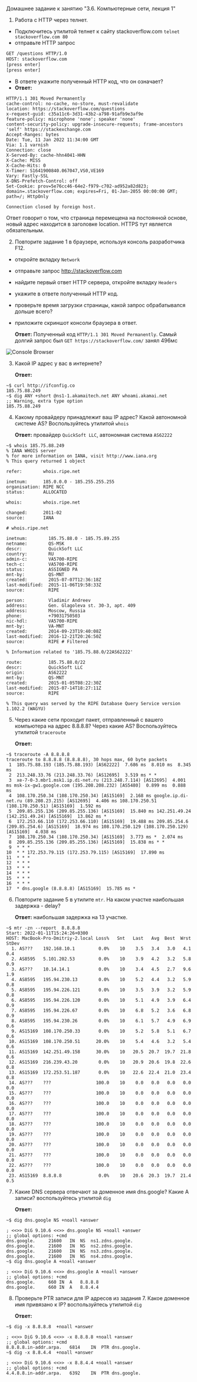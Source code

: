 Домашнее задание к занятию "3.6. Компьютерные сети, лекция 1"

1. Работа c HTTP через телнет.
- Подключитесь утилитой телнет к сайту stackoverflow.com
  `telnet stackoverflow.com 80`
- отправьте HTTP запрос
```bash
GET /questions HTTP/1.0
HOST: stackoverflow.com
[press enter]
[press enter]
```
- В ответе укажите полученный HTTP код, что он означает?
- 
   **Ответ:** 
```shell
HTTP/1.1 301 Moved Permanently
cache-control: no-cache, no-store, must-revalidate
location: https://stackoverflow.com/questions
x-request-guid: c35a11c6-3d31-43b2-a798-91afb9e3af9e
feature-policy: microphone 'none'; speaker 'none'
content-security-policy: upgrade-insecure-requests; frame-ancestors 'self' https://stackexchange.com
Accept-Ranges: bytes
Date: Tue, 11 Jan 2022 11:34:00 GMT
Via: 1.1 varnish
Connection: close
X-Served-By: cache-hhn4041-HHN
X-Cache: MISS
X-Cache-Hits: 0
X-Timer: S1641900840.067047,VS0,VE169
Vary: Fastly-SSL
X-DNS-Prefetch-Control: off
Set-Cookie: prov=5e76cc46-64e2-f979-c702-ad952a82d823; domain=.stackoverflow.com; expires=Fri, 01-Jan-2055 00:00:00 GMT; path=/; HttpOnly

Connection closed by foreign host.
```
Ответ говорит о том, что страница перемещена на постоянной основе, новый адрес находится в заголовке location. HTTPS тут является обязательным.

2. Повторите задание 1 в браузере, используя консоль разработчика F12.
- откройте вкладку `Network`
- отправьте запрос http://stackoverflow.com
- найдите первый ответ HTTP сервера, откройте вкладку `Headers`
- укажите в ответе полученный HTTP код.
- проверьте время загрузки страницы, какой запрос обрабатывался дольше всего?
- приложите скриншот консоли браузера в ответ.

  **Ответ:** 
Полученный код `HTTP/1.1 301 Moved Permanently`.
Самый долгий запрос был `GET https://stackoverflow.com/` занял 496мс

![Console Browser](./img/console.png)

3. Какой IP адрес у вас в интернете?

   **Ответ:** 
```shell
~$ curl http://ifconfig.co
185.75.88.249
~$ dig ANY +short @ns1-1.akamaitech.net ANY whoami.akamai.net
;; Warning, extra type option
185.75.88.249
```

4. Какому провайдеру принадлежит ваш IP адрес? Какой автономной системе AS? Воспользуйтесь утилитой `whois`

   **Ответ:** провайдер `QuickSoft LLC`, автономная система `AS62222`
```shell
~$ whois 185.75.88.249
% IANA WHOIS server
% for more information on IANA, visit http://www.iana.org
% This query returned 1 object

refer:        whois.ripe.net

inetnum:      185.0.0.0 - 185.255.255.255
organisation: RIPE NCC
status:       ALLOCATED

whois:        whois.ripe.net

changed:      2011-02
source:       IANA

# whois.ripe.net

inetnum:        185.75.88.0 - 185.75.89.255
netname:        QS-MSK
descr:          QuickSoft LLC
country:        RU
admin-c:        VA5700-RIPE
tech-c:         VA5700-RIPE
status:         ASSIGNED PA
mnt-by:         QS-MNT
created:        2015-07-07T12:36:18Z
last-modified:  2015-11-06T19:58:33Z
source:         RIPE

person:         Vladimir Andreev
address:        Gen. Glagoleva st. 30-3, apt. 409
address:        Moscow, Russia
phone:          +79031750503
nic-hdl:        VA5700-RIPE
mnt-by:         VA-MNT
created:        2014-09-23T19:40:08Z
last-modified:  2016-12-21T20:26:50Z
source:         RIPE # Filtered

% Information related to '185.75.88.0/22AS62222'

route:          185.75.88.0/22
descr:          QuickSoft LLC
origin:         AS62222
mnt-by:         QS-MNT
created:        2015-01-05T08:22:30Z
last-modified:  2015-07-14T18:27:11Z
source:         RIPE

% This query was served by the RIPE Database Query Service version 1.102.2 (WAGYU) 
```

5. Через какие сети проходит пакет, отправленный с вашего компьютера на адрес 8.8.8.8? Через какие AS? Воспользуйтесь утилитой `traceroute`

   **Ответ:**
```shell
~$ traceroute -A 8.8.8.8
traceroute to 8.8.8.8 (8.8.8.8), 30 hops max, 60 byte packets
 1  185.75.88.193 (185.75.88.193) [AS62222]  7.686 ms  8.010 ms  8.345 ms
 2  213.248.33.76 (213.248.33.76) [AS12695]  3.519 ms * *
 3  xe-7-0-3.mbr1.msk1.ip.di-net.ru (213.248.7.114) [AS12695]  4.001 ms msk-ix-gw1.google.com (195.208.208.232) [AS5480]  0.899 ms  0.888 ms
 4  108.170.250.34 (108.170.250.34) [AS15169]  2.168 ms google.ip.di-net.ru (89.208.23.215) [AS12695]  4.406 ms 108.170.250.51 (108.170.250.51) [AS15169]  1.592 ms
 5  209.85.255.136 (209.85.255.136) [AS15169]  15.840 ms 142.251.49.24 (142.251.49.24) [AS15169]  13.862 ms *
 6  172.253.66.110 (172.253.66.110) [AS15169]  19.488 ms 209.85.254.6 (209.85.254.6) [AS15169]  18.974 ms 108.170.250.129 (108.170.250.129) [AS15169]  4.038 ms
 7  108.170.250.34 (108.170.250.34) [AS15169]  3.773 ms *  2.074 ms
 8  209.85.255.136 (209.85.255.136) [AS15169]  15.838 ms * *
 9  * * *
10  * * 172.253.79.115 (172.253.79.115) [AS15169]  17.890 ms
11  * * *
12  * * *
13  * * *
14  * * *
15  * * *
16  * * *
17  * dns.google (8.8.8.8) [AS15169]  15.785 ms *
```

6. Повторите задание 5 в утилите `mtr`. На каком участке наибольшая задержка - delay?

   **Ответ:** наибольшая задержка на 13 участке.
```shell
~$ mtr -zn --report  8.8.8.8
Start: 2022-01-11T15:24:26+0300
HOST: MacBook-Pro-Dmitriy-2.local Loss%   Snt   Last   Avg  Best  Wrst StDev
  1. AS???    192.168.10.1         0.0%    10    3.5   3.4   3.0   4.1   0.4
  2. AS8595   5.101.202.53         0.0%    10    3.9   4.2   3.2   5.8   0.9
  3. AS???    10.14.14.1           0.0%    10    3.4   4.5   2.7   9.6   1.9
  4. AS8595   195.94.230.13        0.0%    10    5.2   4.4   3.2   5.9   0.8
  5. AS8595   195.94.226.121       0.0%    10    3.5   3.9   3.2   5.9   0.8
  6. AS8595   195.94.226.120       0.0%    10    5.1   4.9   3.9   6.4   0.9
  7. AS8595   195.94.226.67        0.0%    10    6.8   5.2   3.6   6.8   0.9
  8. AS8595   195.94.230.26        0.0%    10    6.1   5.7   4.9   6.9   0.6
  9. AS15169  108.170.250.33       0.0%    10    5.2   5.8   5.1   6.7   0.6
 10. AS15169  108.170.250.51      20.0%    10    5.4   4.6   3.2   5.4   0.6
 11. AS15169  142.251.49.158      30.0%    10   20.5  20.7  19.7  21.8   0.6
 12. AS15169  216.239.43.20        0.0%    10   20.9  20.6  19.8  22.6   0.8
 13. AS15169  172.253.51.187       0.0%    10   22.6  22.4  21.0  23.4   0.8
 14. AS???    ???                 100.0    10    0.0   0.0   0.0   0.0   0.0
 15. AS???    ???                 100.0    10    0.0   0.0   0.0   0.0   0.0
 16. AS???    ???                 100.0    10    0.0   0.0   0.0   0.0   0.0
 17. AS???    ???                 100.0    10    0.0   0.0   0.0   0.0   0.0
 18. AS???    ???                 100.0    10    0.0   0.0   0.0   0.0   0.0
 19. AS???    ???                 100.0    10    0.0   0.0   0.0   0.0   0.0
 20. AS???    ???                 100.0    10    0.0   0.0   0.0   0.0   0.0
 21. AS???    ???                 100.0    10    0.0   0.0   0.0   0.0   0.0
 22. AS???    ???                 100.0    10    0.0   0.0   0.0   0.0   0.0
 23. AS15169  8.8.8.8              0.0%    10   20.6  20.3  19.7  21.4   0.5
```

7. Какие DNS сервера отвечают за доменное имя dns.google? Какие A записи? воспользуйтесь утилитой `dig`

   **Ответ:**
```shell
~$ dig dns.google NS +noall +answer          

; <<>> DiG 9.10.6 <<>> dns.google NS +noall +answer
;; global options: +cmd
dns.google.		21600	IN	NS	ns1.zdns.google.
dns.google.		21600	IN	NS	ns2.zdns.google.
dns.google.		21600	IN	NS	ns3.zdns.google.
dns.google.		21600	IN	NS	ns4.zdns.google.
~$ dig dns.google A +noall +answer

; <<>> DiG 9.10.6 <<>> dns.google A +noall +answer
;; global options: +cmd
dns.google.		660	IN	A	8.8.8.8
dns.google.		660	IN	A	8.8.4.4
```

8. Проверьте PTR записи для IP адресов из задания 7. Какое доменное имя привязано к IP? воспользуйтесь утилитой `dig`

   **Ответ:**
```shell
~$ dig -x 8.8.8.8  +noall +answer

; <<>> DiG 9.10.6 <<>> -x 8.8.8.8 +noall +answer
;; global options: +cmd
8.8.8.8.in-addr.arpa.	6814	IN	PTR	dns.google.
~$ dig -x 8.8.4.4  +noall +answer

; <<>> DiG 9.10.6 <<>> -x 8.8.4.4 +noall +answer
;; global options: +cmd
4.4.8.8.in-addr.arpa.	6392	IN	PTR	dns.google.
```